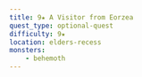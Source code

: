 ```yaml
---
title: 9★ A Visitor from Eorzea
quest_type: optional-quest
difficulty: 9★
location: elders-recess
monsters:
    - behemoth
---
```

